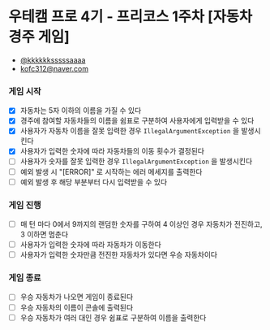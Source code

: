 # 우테캠 프로 4기 - 프리코스 1주차 [자동차 경주 게임]

- [@kkkkkksssssaaaa](https://github.com/kkkkkksssssaaaa)
- kofc312@naver.com

### 게임 시작
- [x] 자동차는 5자 이하의 이름을 가질 수 있다
- [x] 경주에 참여할 자동차들의 이름을 쉼표로 구분하여 사용자에게 입력받을 수 있다
- [x] 사용자가 자동차 이름을 잘못 입력한 경우 `IllegalArgumentException` 을 발생시킨다
- [x] 사용자가 입력한 숫자에 따라 자동차들의 이동 횟수가 결정된다
- [ ] 사용자가 숫자를 잘못 입력한 경우 `IllegalArgumentException` 을 발생시킨다
- [ ] 예외 발생 시 "[ERROR]" 로 시작하는 에러 메세지를 출력한다
- [ ] 예외 발생 후 해당 부분부터 다시 입력받을 수 있다

### 게임 진행
- [ ] 매 턴 마다 0에서 9까지의 랜덤한 숫자를 구하여 4 이상인 경우 자동차가 전진하고, 3 이하면 멈춘다
- [ ] 사용자가 입력한 숫자에 따라 자동차가 이동한다
- [ ] 사용자가 입력한 숫자만큼 전진한 자동차가 있다면 우승 자동차이다

### 게임 종료
- [ ] 우승 자동차가 나오면 게임이 종료된다
- [ ] 우승 자동차의 이름이 콘솔에 출력된다
- [ ] 우승 자동차가 여러 대인 경우 쉼표로 구분하여 이름을 출력한다